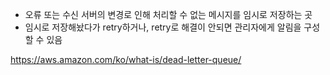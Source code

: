 - 오류 또는 수신 서버의 변경로 인해 처리할 수 없는 메시지를 임시로 저장하는 곳
- 임시로 저장해놨다가 retry하거나, retry로 해결이 안되면 관리자에게 알림을 구성할 수 있음


https://aws.amazon.com/ko/what-is/dead-letter-queue/